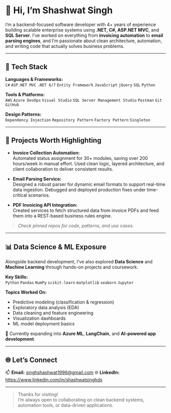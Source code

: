 # 👋 Hi, I’m Shashwat Singh

I’m a backend-focused software developer with 4+ years of experience building scalable enterprise systems using **.NET, C#, ASP.NET MVC**, and **SQL Server**. I’ve worked on everything from **invoicing automation** to **email parsing engines**, and I’m passionate about clean architecture, automation, and writing code that actually solves business problems.

---

## 🔧 Tech Stack

**Languages & Frameworks:**  
`C#` `ASP.NET MVC` `.NET 6/7` `Entity Framework` `JavaScript` `jQuery` `SQL` `Python`

**Tools & Platforms:**  
`AWS` `Azure DevOps` `Visual Studio` `SQL Server Management Studio` `Postman` `Git` `GitHub`

**Design Patterns:**  
`Dependency Injection` `Repository Pattern` `Factory Pattern` `Singleton`

---

## 🚀 Projects Worth Highlighting

- **Invoice Collection Automation:**  
  Automated status assignment for 30+ modules, saving over 200 hours/week in manual effort. Used clean logic, layered architecture, and client collaboration to deliver consistent results.

- **Email Parsing Service:**  
  Designed a robust parser for dynamic email formats to support real-time data ingestion. Debugged and deployed production fixes under time-critical scenarios.

- **PDF Invoicing API Integration:**  
  Created services to fetch structured data from invoice PDFs and feed them into a REST-based business rules engine.

> *Check pinned repos for code, patterns, and use cases.*

---

## 📊 Data Science & ML Exposure

Alongside backend development, I’ve also explored **Data Science** and **Machine Learning** through hands-on projects and coursework.

**Key Skills:**  
`Python` `Pandas` `NumPy` `scikit-learn` `matplotlib` `seaborn` `Jupyter`

**Topics Worked On:**  
- Predictive modeling (classification & regression)
- Exploratory data analysis (EDA)
- Data cleaning and feature engineering
- Visualization dashboards
- ML model deployment basics

🧠 Currently expanding into **Azure ML**, **LangChain**, and **AI-powered app development**.

---

## 🌐 Let’s Connect

📫 **Email:** singhshashwat1996@gmail.com
🌐 **LinkedIn:** https://www.linkedin.com/in/shashwatsinghds  

---

> Thanks for visiting!  
> I’m always open to collaborating on clean backend systems, automation tools, or data-driven applications.
